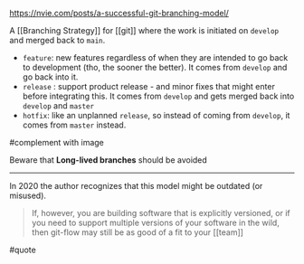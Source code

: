 https://nvie.com/posts/a-successful-git-branching-model/

A [[Branching Strategy]] for [[git]] where the work is initiated on `develop` and merged back to `main`.

- `feature`: new features regardless of when they are intended to go back to development (tho, the sooner the better). It comes from `develop` and go back into it.
- `release` : support product release - and minor fixes that might enter before integrating this. It comes from `develop` and gets merged back into `develop` and `master`
- `hotfix`: like an unplanned `release`, so instead of coming from `develop`, it comes from `master` instead.

#complement with image

Beware that **Long-lived branches** should be avoided

---

In 2020 the author recognizes that this model might be outdated (or misused).

> If, however, you are building software that is explicitly versioned, or if you need to support multiple versions of your software in the wild, then git-flow may still be as good of a fit to your [[team]]

#quote
